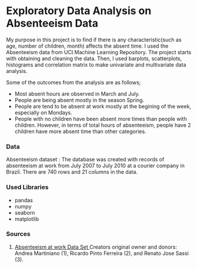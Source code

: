# Exploratory Data Analysis on Absenteeism Data
My purpose in this project is to find if there is any characteristic(such as age, number of children, month) affects the absent time.
I used the Absenteeism data from UCI Machine Learning Repository. The project starts with obtaining and cleaning the data. Then, 
I used barplots, scatterplots, histograms and correlation matrix to make univariate and multivariate data analysis. 

Some of the outcomes from the analysis are as follows;

* Most absent hours are observed in March and July.
* People are being absent mostly in the season Spring.
* People are tend to be absent at work mostly at the begining of the week, especially on Mondays. 
* People with no children have been absent more times than people with children. 
However, in terms of total hours of absenteeism, people have 2 children have more absent time than other categories.

### Data
Absenteeism dataset : The database was created with records of absenteeism at work from July 2007 to July 2010 at a courier company 
in Brazil. There are 740 rows and 21 columns in the data.

### Used Libraries
* pandas
* numpy
* seaborn
* matplotlib

### Sources
1. [Absenteeism at work Data Set ](https://archive.ics.uci.edu/ml/datasets/Absenteeism+at+work)
Creators original owner and donors: Andrea Martiniano (1), Ricardo Pinto Ferreira (2), and Renato Jose Sassi (3).


